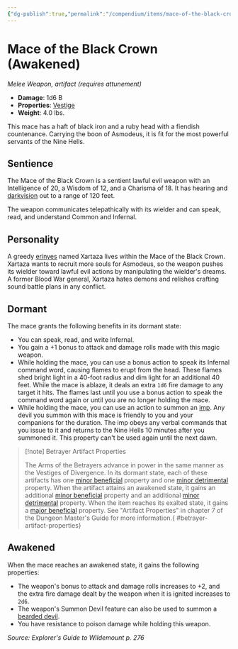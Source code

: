 ```yaml
---
{"dg-publish":true,"permalink":"/compendium/items/mace-of-the-black-crown-awakened-egw/","tags":["compendium/src/5e/egw","item/attunement/required","item/property/vestige","item/rarity/artifact","item/weapon/simple/melee"]}
---
```


# Mace of the Black Crown (Awakened)
*Melee Weapon, artifact (requires attunement)*  

- **Damage**: 1d6 B
- **Properties**: [Vestige](rules/item-properties.md#Vestige)
- **Weight**: 4.0 lbs.

This mace has a haft of black iron and a ruby head with a fiendish countenance. Carrying the boon of Asmodeus, it is fit for the most powerful servants of the Nine Hells.

## Sentience

The Mace of the Black Crown is a sentient lawful evil weapon with an Intelligence of 20, a Wisdom of 12, and a Charisma of 18. It has hearing and [darkvision](rules/senses.md#darkvision) out to a range of 120 feet.

The weapon communicates telepathically with its wielder and can speak, read, and understand Common and Infernal.

## Personality

A greedy [erinyes](compendium/bestiary/fiend/erinyes.md) named Xartaza lives within the Mace of the Black Crown. Xartaza wants to recruit more souls for Asmodeus, so the weapon pushes its wielder toward lawful evil actions by manipulating the wielder's dreams. A former Blood War general, Xartaza hates demons and relishes crafting sound battle plans in any conflict.

## Dormant

The mace grants the following benefits in its dormant state:

- You can speak, read, and write Infernal.  
- You gain a +1 bonus to attack and damage rolls made with this magic weapon.  
- While holding the mace, you can use a bonus action to speak its Infernal command word, causing flames to erupt from the head. These flames shed bright light in a 40-foot radius and dim light for an additional 40 feet. While the mace is ablaze, it deals an extra `1d6` fire damage to any target it hits. The flames last until you use a bonus action to speak the command word again or until you are no longer holding the mace.  
- While holding the mace, you can use an action to summon an [imp](compendium/bestiary/fiend/imp.md). Any devil you summon with this mace is friendly to you and your companions for the duration. The imp obeys any verbal commands that you issue to it and returns to the Nine Hells 10 minutes after you summoned it. This property can't be used again until the next dawn.  

> [!note] Betrayer Artifact Properties
> 
> The Arms of the Betrayers advance in power in the same manner as the Vestiges of Divergence. In its dormant state, each of these artifacts has one [minor beneficial](compendium/tables/artifact-properties-minor-beneficial-properties.md) property and one [minor detrimental](compendium/tables/artifact-properties-minor-detrimental-properties.md) property. When the artifact attains an awakened state, it gains an additional [minor beneficial](compendium/tables/artifact-properties-minor-beneficial-properties.md) property and an additional [minor detrimental](compendium/tables/artifact-properties-minor-detrimental-properties.md) property. When the item reaches its exalted state, it gains a [major beneficial](compendium/tables/artifact-properties-major-beneficial-properties.md) property. See "Artifact Properties" in chapter 7 of the Dungeon Master's Guide for more information.{ #betrayer-artifact-properties}


## Awakened

When the mace reaches an awakened state, it gains the following properties:

- The weapon's bonus to attack and damage rolls increases to +2, and the extra fire damage dealt by the weapon when it is ignited increases to `2d6`.  
- The weapon's Summon Devil feature can also be used to summon a [bearded devil](compendium/bestiary/fiend/bearded-devil.md).  
- You have resistance to poison damage while holding this weapon.  

*Source: Explorer's Guide to Wildemount p. 276*